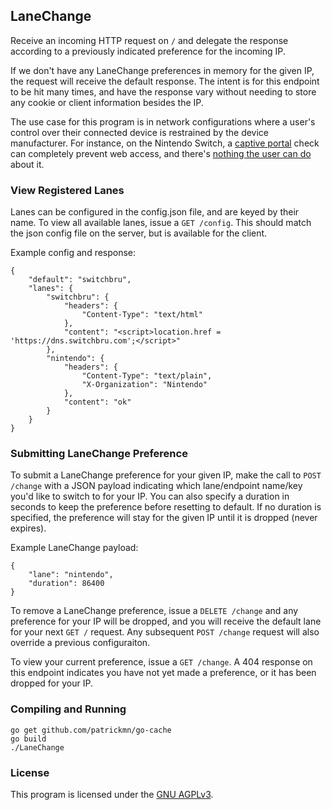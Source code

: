 ## LaneChange
Receive an incoming HTTP request on `/` and delegate the response according to a previously indicated preference for the incoming IP.

If we don't have any LaneChange preferences in memory for the given IP, the request will receive the default response. The intent is for this endpoint to be hit many times, and have the response vary without needing to store any cookie or client information besides the IP.

The use case for this program is in network configurations where a user's control over their connected device is restrained by the device manufacturer. For instance, on the Nintendo Switch, a [captive portal](https://en.wikipedia.org/wiki/Captive_portal) check can completely prevent web access, and there's [nothing the user can do](https://www.change.org/p/nintendo-nintendo-expose-the-fully-functional-internet-browser-built-into-the-switch) about it.

### View Registered Lanes
Lanes can be configured in the config.json file, and are keyed by their name. To view all available lanes, issue a `GET /config`. This should match the json config file on the server, but is available for the client.

Example config and response:
```
{
    "default": "switchbru",
    "lanes": {
        "switchbru": {
            "headers": {
                "Content-Type": "text/html"
            },
            "content": "<script>location.href = 'https://dns.switchbru.com';</script>"
        },
        "nintendo": {
            "headers": {
                "Content-Type": "text/plain",
                "X-Organization": "Nintendo"
            },
            "content": "ok"
        }
    }
}
```

### Submitting LaneChange Preference
To submit a LaneChange preference for your given IP, make the call to `POST /change` with a JSON payload indicating which lane/endpoint name/key you'd like to switch to for your IP. You can also specify a duration in seconds to keep the preference before resetting to default. If no duration is specified, the preference will stay for the given IP until it is dropped (never expires).

Example LaneChange payload:
```
{
    "lane": "nintendo",
    "duration": 86400
}
```

To remove a LaneChange preference, issue a `DELETE /change` and any preference for your IP will be dropped, and you will receive the default lane for your next `GET /` request. Any subsequent `POST /change` request will also override a previous configuraiton.

To view your current preference, issue a `GET /change`. A 404 response on this endpoint indicates you have not yet made a preference, or it has been dropped for your IP.

### Compiling and Running
```
go get github.com/patrickmn/go-cache
go build
./LaneChange
```

### License
This program is licensed under the [GNU AGPLv3](https://choosealicense.com/licenses/agpl-3.0/).
